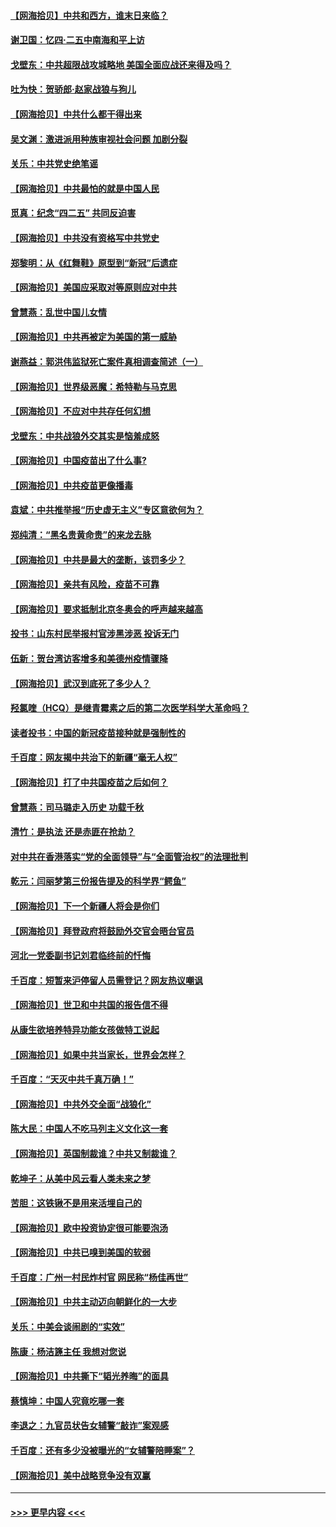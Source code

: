 #### [【网海拾贝】中共和西方，谁末日来临？](../pages/nsc993/n12903482.md?t=04251752) 
#### [谢卫国：忆四‧二五中南海和平上访](../pages/nsc993/n12902192.md?t=04251752) 
#### [戈壁东：中共超限战攻城略地 美国全面应战还来得及吗？](../pages/nsc993/n12902297.md?t=04251752) 
#### [吐为快：贺骄郎‧赵家战狼与狗儿](../pages/nsc993/n12902280.md?t=04251752) 
#### [【网海拾贝】中共什么都干得出来](../pages/nsc993/n12897500.md?t=04251752) 
#### [吴文渊：激进派用种族审视社会问题 加剧分裂](../pages/nsc993/n12893881.md?t=04251752) 
#### [关乐：中共党史绝笔谣](../pages/nsc993/n12897270.md?t=04251752) 
#### [【网海拾贝】中共最怕的就是中国人民](../pages/nsc993/n12894705.md?t=04251752) 
#### [觅真：纪念“四二五” 共同反迫害](../pages/nsc993/n12894553.md?t=04251752) 
#### [【网海拾贝】中共没有资格写中共党史](../pages/nsc993/n12892231.md?t=04251752) 
#### [郑黎明：从《红舞鞋》原型到“新冠”后遗症](../pages/nsc993/n12890469.md?t=04251752) 
#### [【网海拾贝】美国应采取对等原则应对中共](../pages/nsc993/n12889176.md?t=04251752) 
#### [曾慧燕：乱世中国儿女情](../pages/nsc993/n12887931.md?t=04251752) 
#### [【网海拾贝】中共再被定为美国的第一威胁](../pages/nsc993/n12887580.md?t=04251752) 
#### [谢燕益：郭洪伟监狱死亡案件真相调查简述（一）](../pages/nsc993/n12885648.md?t=04251752) 
#### [【网海拾贝】世界级恶魔：希特勒与马克思](../pages/nsc993/n12884062.md?t=04251752) 
#### [【网海拾贝】不应对中共存任何幻想](../pages/nsc993/n12881460.md?t=04251752) 
#### [戈壁东：中共战狼外交其实是恼羞成怒](../pages/nsc993/n12880392.md?t=04251752) 
#### [【网海拾贝】中国疫苗出了什么事?](../pages/nsc993/n12879124.md?t=04251752) 
#### [【网海拾贝】中共疫苗更像播毒](../pages/nsc993/n12876631.md?t=04251752) 
#### [袁斌：中共推举报“历史虚无主义”专区意欲何为？](../pages/nsc993/n12876530.md?t=04251752) 
#### [郑纯清：“黑名贵黄命贵”的来龙去脉](../pages/nsc993/n12875589.md?t=04251752) 
#### [【网海拾贝】中共是最大的垄断，该罚多少？](../pages/nsc993/n12874006.md?t=04251752) 
#### [【网海拾贝】亲共有风险，疫苗不可靠](../pages/nsc993/n12872224.md?t=04251752) 
#### [【网海拾贝】要求抵制北京冬奥会的呼声越来越高](../pages/nsc993/n12868962.md?t=04251752) 
#### [投书：山东村民举报村官涉黑涉恶 投诉无门](../pages/nsc993/n12869726.md?t=04251752) 
#### [伍新：贺台湾访客增多和美德州疫情骤降](../pages/nsc993/n12865651.md?t=04251752) 
#### [【网海拾贝】武汉到底死了多少人？](../pages/nsc993/n12863707.md?t=04251752) 
#### [羟氯喹（HCQ）是继青霉素之后的第二次医学科学大革命吗？](../pages/nsc993/n12638564.md?t=04251752) 
#### [读者投书：中国的新冠疫苗接种就是强制性的](../pages/nsc993/n12859932.md?t=04251752) 
#### [千百度：网友揭中共治下的新疆“毫无人权”](../pages/nsc993/n12858385.md?t=04251752) 
#### [【网海拾贝】打了中共国疫苗之后如何？](../pages/nsc993/n12857866.md?t=04251752) 
#### [曾慧燕：司马璐走入历史 功载千秋](../pages/nsc993/n12856996.md?t=04251752) 
#### [清竹：是执法 还是赤匪在抢劫？](../pages/nsc993/n12856952.md?t=04251752) 
#### [对中共在香港落实“党的全面领导”与“全面管治权”的法理批判](../pages/nsc993/n12856929.md?t=04251752) 
#### [乾元：闫丽梦第三份报告提及的科学界“鳄鱼”](../pages/nsc993/n12855985.md?t=04251752) 
#### [【网海拾贝】下一个新疆人将会是你们](../pages/nsc993/n12855864.md?t=04251752) 
#### [【网海拾贝】拜登政府将鼓励外交官会晤台官员](../pages/nsc993/n12853615.md?t=04251752) 
#### [河北一党委副书记刘君临终前的忏悔](../pages/nsc993/n12849420.md?t=04251752) 
#### [千百度：短暂来沪停留人员需登记？网友热议嘲讽](../pages/nsc993/n12853497.md?t=04251752) 
#### [【网海拾贝】世卫和中共国的报告信不得](../pages/nsc993/n12850902.md?t=04251752) 
#### [从康生欲培养特异功能女孩做特工说起](../pages/nsc993/n12849289.md?t=04251752) 
#### [【网海拾贝】如果中共当家长，世界会怎样？](../pages/nsc993/n12848436.md?t=04251752) 
#### [千百度：“天灭中共千真万确！”](../pages/nsc993/n12845659.md?t=04251752) 
#### [【网海拾贝】中共外交全面“战狼化”](../pages/nsc993/n12845607.md?t=04251752) 
#### [陈大民：中国人不吃马列主义文化这一套](../pages/nsc993/n12842496.md?t=04251752) 
#### [【网海拾贝】英国制裁谁？中共又制裁谁？](../pages/nsc993/n12840909.md?t=04251752) 
#### [乾坤子：从美中风云看人类未来之梦](../pages/nsc993/n12840590.md?t=04251752) 
#### [苦胆：这铁锹不是用来活埋自己的](../pages/nsc993/n12839512.md?t=04251752) 
#### [【网海拾贝】欧中投资协定很可能要泡汤](../pages/nsc993/n12835122.md?t=04251752) 
#### [【网海拾贝】中共已嗅到美国的软弱](../pages/nsc993/n12832411.md?t=04251752) 
#### [千百度：广州一村民炸村官 网民称“杨佳再世”](../pages/nsc993/n12832380.md?t=04251752) 
#### [【网海拾贝】中共主动迈向朝鲜化的一大步](../pages/nsc993/n12829887.md?t=04251752) 
#### [关乐：中美会谈闹剧的“实效”](../pages/nsc993/n12826698.md?t=04251752) 
#### [陈康：杨洁篪主任  我想对您说](../pages/nsc993/n12826609.md?t=04251752) 
#### [【网海拾贝】中共撕下“韬光养晦”的面具](../pages/nsc993/n12826459.md?t=04251752) 
#### [蔡慎坤：中国人究竟吃哪一套](../pages/nsc993/n12826010.md?t=04251752) 
#### [李退之：九官员状告女辅警“敲诈”案观感](../pages/nsc993/n12823984.md?t=04251752) 
#### [千百度：还有多少没被曝光的“女辅警陪睡案”？](../pages/nsc993/n12822136.md?t=04251752) 
#### [【网海拾贝】美中战略竞争没有双赢](../pages/nsc993/n12822105.md?t=04251752) 

----
#### [ >>> 更早内容 <<< ](../indexes/nsc993-earlier.md)
